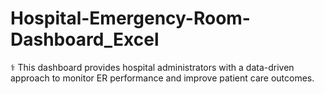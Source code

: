 # Hospital-Emergency-Room-Dashboard_Excel
⚕️ This dashboard provides hospital administrators with a data-driven approach to monitor ER performance and improve patient care outcomes.
